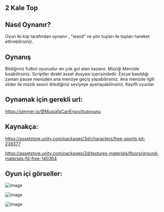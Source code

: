
## 2 Kale Top

## Nasıl Oynanır? 

Oyun iki kişi tarafından oynanır , "wasd" ve yön tuşları ile topları hareket ettirebilirsiniz. 

## Oynanış
Bildiğimiz futbol oyunudur en çok gol atan kazanır. Müziği Menüde kısabilirsiniz. Scriptler direkt asset dosyası içerisindedir.
Escye basıldığı zaman pause menüden ana menüye geçiş yapabilirsiniz. Ana menüde ilgili slider ile müzik sesini dilediğiniz seviyeye ayarlayabilirsiniz. Keyifli oyunlar.


## Oynamak için gerekli url:
https://simmer.io/@MustafaCanErsoy/butoyunu


## Kaynakça:
https://assetstore.unity.com/packages/3d/characters/free-sports-kit-239377

https://assetstore.unity.com/packages/2d/textures-materials/floors/ground-materials-fd-free-140364

## Oyun içi görseller:
![image](https://user-images.githubusercontent.com/76706592/215802699-021f4684-cad1-4b43-b47d-89f88f3c8a4a.png)

![image](https://user-images.githubusercontent.com/76706592/215802801-8eeaa58c-37af-4fae-9243-9a72c6d7bdc2.png)

![image](https://user-images.githubusercontent.com/76706592/215802895-686c7a66-fa9b-4d84-b999-b46b848c52c7.png)



